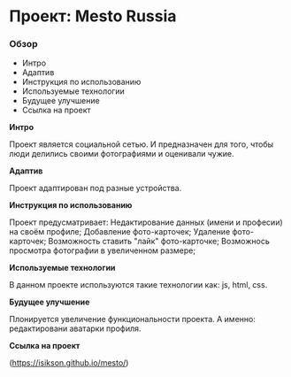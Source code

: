 # Проект: Mesto Russia

### Обзор
* Интро
* Адаптив
* Инструкция по использованию
* Используемые технологии
* Будущее улучшение
* Ссылка на проект

**Интро**

Проект является социальной сетью. И предназначен для того, чтобы люди делились своими фотографиями и оценивали чужие. 

**Адаптив**

Проект адаптирован под разные устройства.

**Инструкция по использованию**

Проект предусматривает: 
Hедактирование данных (имени и професии) на своём профиле;
Добавление фото-карточек;
Удаление фото-карточек;
Возможность ставить "лайк" фото-карточке;
Возможнось просмотра фотографии в увеличенном размере;

**Используемые технологии**

В данном проекте используются такие технологии как: js, html, css.

**Будущее улучшение**

Плонируется увеличение функциональности проекта. А именно: редактировани аватарки профиля.

**Ссылка на проект**

(https://isikson.github.io/mesto/)

